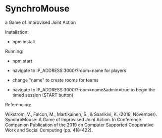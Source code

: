 # SynchroMouse
a Game of Improvised Joint Action


Installation:

- npm install


Running:

- npm start

- navigate to IP_ADDRESS:3000/?room=name for players

- change "name" to create rooms for teams

- navigate to IP_ADDRESS:3000/?room=name&admin=true to begin the timed session (START button)


Referencing:

Wikström, V., Falcon, M., Martikainen, S., & Saarikivi, K. (2019, November). SynchroMouse: A Game of Improvised Joint Action. In Conference Companion Publication of the 2019 on Computer Supported Cooperative Work and Social Computing (pp. 418-422).